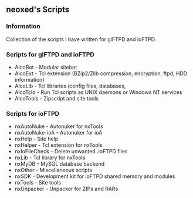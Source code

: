 ## neoxed's Scripts ##

### Information ###
Collection of the scripts I have written for glFTPD and ioFTPD.

### Scripts for glFTPD and ioFTPD ###
  * AlcoBot - Modular sitebot
  * AlcoExt - Tcl extension (BZip2/Zlib compression, encryption, ftpd, HDD information)
  * AlcoLib - Tcl libraries (config files, databases,
  * AlcoTcld - Run Tcl scripts as UNIX daemons or Windows NT services
  * AlcoTools - Zipscript and site tools

### Scripts for ioFTPD ###
  * nxAutoNuke - Autonuker for nxTools
  * nxAutoNuke-ioA - Autonuker for ioA
  * nxHelp - Site help
  * nxHelper - Tcl extension for nxTools
  * nxIoFileCheck - Delete unwanted .ioFTPD files
  * nxLib - Tcl library for nxTools
  * nxMyDB - MySQL database backend
  * nxOther - Miscellaneous scripts
  * nxSDK - Development kit for ioFTPD shared memory and modules
  * nxTools - Site tools
  * nxUnpacker - Unpacker for ZIPs and RARs